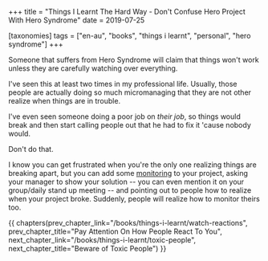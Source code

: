 +++
title = "Things I Learnt The Hard Way - Don't Confuse Hero Project With Hero Syndrome"
date = 2019-07-25

[taxonomies]
tags = ["en-au", "books", "things i learnt", "personal", "hero syndrome"]
+++

Someone that suffers from Hero Syndrome will claim that things won't work
unless they are carefully watching over everything.

<!-- more -->

I've seen this at least two times in my professional life. Usually, those
people are actually doing so much micromanaging that they are not other
realize when things are in trouble.

I've even seen someone doing a poor job on _their job_, so things would break
and then start calling people out that he had to fix it 'cause nobody would.

Don't do that.

I know you can get frustrated when you're the only one realizing things are
breaking apart, but you can add some
[monitoring](/books/things-i-learnt/monitoring) to your project, asking your
manager to show your solution -- you can even mention it on your group/daily
stand up meeting -- and pointing out to people how to realize when your
project broke. Suddenly, people will realize how to monitor theirs too.

{{ chapters(prev_chapter_link="/books/things-i-learnt/watch-reactions", prev_chapter_title="Pay Attention On How People React To You", next_chapter_link="/books/things-i-learnt/toxic-people", next_chapter_title="Beware of Toxic People") }}
